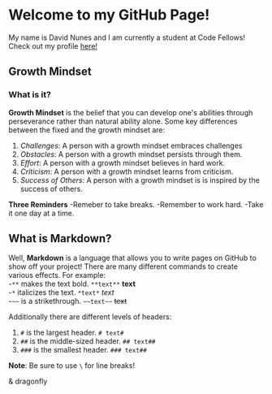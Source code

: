 # Welcome to my GitHub Page!
My name is David Nunes and I am currently a student at Code Fellows!
Check out my profile [here!](https://github.com/david-nunes)

## Growth Mindset
### What is it?
**Growth Mindset** is the belief that you can develop one's abilities through perseverance rather than natural ability alone.
Some key differences between the fixed and the growth mindset are:
1. *Challenges*: A person with a growth mindset embraces challenges
1. *Obstacles*: A person with a growth mindset persists through them.
1. *Effort*: A person with a growth mindset believes in hard work.
1. *Criticism*: A person with a growth mindset learns from criticism.
1. *Success of Others*: A person with a growth mindset is is inspired by the success of others.

**Three Reminders**
-Remeber to take breaks.
-Remember to work hard. 
-Take it one day at a time. 

## What is Markdown? 

Well, **Markdown** is a language that allows you to write pages on GitHub to show off your project!
There are many different commands to create various effects. For example:\
-`**` makes the text bold. `**text**` **text**\
-`*` italicizes the text. `*text*` *text*\
-`~~` is a strikethrough. `~~text~~` ~~text~~

Additionally there are different levels of headers:
1. `#` is the largest header. `# text#`
1. `##` is the middle-sized header. `## text##`
1. `###` is the smallest header. `### text##`

**Note**: Be sure to use `\` for line breaks!

& dragonfly
